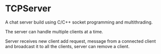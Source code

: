 # TCPServer

A chat server build using C/C++ socket programming and multithrading.

The server can handle multiple clients at a time.

Server receives new client add request, message from a connected client and broadcast it to all the clients, server can remove a client.

